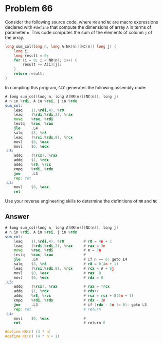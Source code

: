 # Problem 66

Consider the following source code, where `NR` and `NC` are macro expressions
declared with `#define` that compute the dimensions of array `A` in terms of parameter
`n`. This code computes the sum of the elements of column `j` of the array.

```C
long sum_col(long n, long A[NR(n)][NC(n)] long j) {
    long i;
    long result = 0;
    for (i = 0; i < NR(n); i++) {
        result += A[i][j];
    }
    return result;
}
```

In compiling this program, `GCC` generates the following assembly code:

```asm
# long sum_col(long n, long A[NR(n)][NC(n)], long j)
# n in %rdi, A in %rsi, j in %rdx
sum_col:
    leaq    1(,%rdi,4), %r8
    leaq    (%rdi,%rdi,2), %rax
    movq    %rax, %rdi
    testq   %rax, %rax
    jle     .L4
    salq    $3, %r8
    leaq    (%rsi,%rdx,8), %rcx
    movl    $0, %eax
    movl    $0, %edx
.L3:
    addq    (%rcx), %rax
    addq    $1, %rdx
    addq    %r8, %rcx
    cmpq    %rdi, %rdx
    jne     .L3
    rep; ret
.L4:
    movl    $0, %eax
    ret
```

Use your reverse engineering skills to determine the definitions of `NR` and `NC`

## Answer

```asm
# long sum_col(long n, long A[NR(n)][NC(n)], long j)
# n in %rdi, A in %rsi, j in %rdx
sum_col:
    leaq    1(,%rdi,4), %r8         # r8 = 4n + 1
    leaq    (%rdi,%rdi,2), %rax     # rax = 3n
    movq    %rax, %rdi              # n = 3n
    testq   %rax, %rax              #
    jle     .L4                     # if n == 0: goto L4
    salq    $3, %r8                 # r8 = 8(4n + 1)
    leaq    (%rsi,%rdx,8), %rcx     # rcx = A + 8j
    movl    $0, %eax                # rax  0
    movl    $0, %edx                # rdx = 0
.L3:
    addq    (%rcx), %rax            # rax = *rcx
    addq    $1, %rdx                # rdx++
    addq    %r8, %rcx               # rcx = rcx + 8(4n + 1)
    cmpq    %rdi, %rdx              # rdx - 3n
    jne     .L3                     # if (rdx - 3n != 0): goto L3
    rep; ret                        # return
.L4:
    movl    $0, %eax                #
    ret                             # return 0
```

```C
#define NR(n) (3 * n)
#define NC(n) (4 * n + 1)
```
